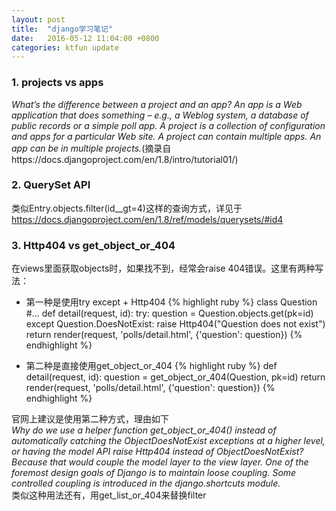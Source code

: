 ```yaml
---
layout: post
title:  "django学习笔记"
date:   2016-05-12 11:04:00 +0800
categories: ktfun update
---
```


### 1. projects vs apps
*What’s the difference between a project and an app? An app is a Web application that does something – e.g., a Weblog system, a database of public records or a simple poll app. A project is a collection of configuration and apps for a particular Web site. A project can contain multiple apps. An app can be in multiple projects.*(摘录自https://docs.djangoproject.com/en/1.8/intro/tutorial01/)

### 2. QuerySet API
类似Entry.objects.filter(id__gt=4)这样的查询方式，详见于
https://docs.djangoproject.com/en/1.8/ref/models/querysets/#id4

### 3. Http404 vs get_object_or_404
在views里面获取objects时，如果找不到，经常会raise 404错误。这里有两种写法：  

* 第一种是使用try except + Http404
{% highlight ruby %}
class Question
#...
def detail(request, id):
try:
	question = Question.objects.get(pk=id)
except Question.DoesNotExist:
	raise Http404("Question does not exist")
return render(request, 'polls/detail.html', {'question': question})
{% endhighlight %}
  
* 第二种是直接使用get_object_or_404
{% highlight ruby %}
def detail(request, id):
question = get_object_or_404(Question, pk=id)
return render(request, 'polls/detail.html', {'question': question})
{% endhighlight %}
  
官网上建议是使用第二种方式，理由如下  
*Why do we use a helper function get_object_or_404() instead of automatically catching the ObjectDoesNotExist exceptions at a higher level, or having the model API raise Http404 instead of ObjectDoesNotExist?
Because that would couple the model layer to the view layer. One of the foremost design goals of Django is to maintain loose coupling. Some controlled coupling is introduced in the django.shortcuts module.*  
类似这种用法还有，用get_list_or_404来替换filter
